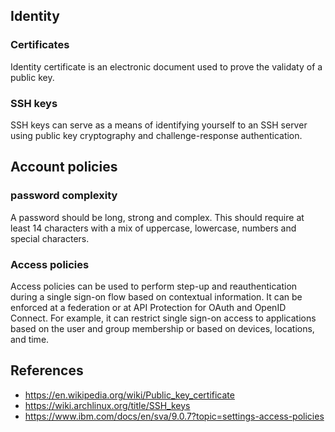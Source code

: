 ## Identity
### Certificates
Identity certificate is an electronic document used to prove the validaty of a public key.
### SSH keys
SSH keys can serve as a means of identifying yourself to an SSH server using public key cryptography and challenge-response authentication.

## Account policies
### password complexity
A password should be long, strong and complex. This should require at least 14 characters with a mix of uppercase, lowercase, numbers and special characters.
### Access policies
Access policies can be used to perform step-up and reauthentication during a single sign-on flow based on contextual information. It can be enforced at a federation or at API Protection for OAuth and OpenID Connect. For example, it can restrict single sign-on access to applications based on the user and group membership or based on devices, locations, and time.

## References
- https://en.wikipedia.org/wiki/Public_key_certificate
- https://wiki.archlinux.org/title/SSH_keys
- https://www.ibm.com/docs/en/sva/9.0.7?topic=settings-access-policies


